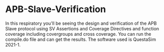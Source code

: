 # APB-Slave-Verification
In this respiratory you'll be seeing the design and verification of the APB Slave protocol using SV Assertions and Coverage Directives and function coverage including covergroups and cross coverage.
You can run the compile.do file and can get the results.
The software used is QuestaSim 2021-1.
